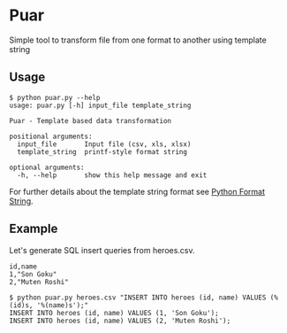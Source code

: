 # Puar

Simple tool to transform file from one format to another using template string

## Usage

```shell
$ python puar.py --help
usage: puar.py [-h] input_file template_string

Puar - Template based data transformation

positional arguments:
  input_file       Input file (csv, xls, xlsx)
  template_string  printf-style format string

optional arguments:
  -h, --help       show this help message and exit
```

For further details about the template string format see [Python Format String](https://docs.python.org/3.10/library/string.html#formatstrings).

## Example

Let's generate SQL insert queries from heroes.csv.

```
id,name
1,"Son Goku"
2,"Muten Roshi"
```

```shell
$ python puar.py heroes.csv "INSERT INTO heroes (id, name) VALUES (%(id)s, '%(name)s');"
INSERT INTO heroes (id, name) VALUES (1, 'Son Goku');
INSERT INTO heroes (id, name) VALUES (2, 'Muten Roshi');
```